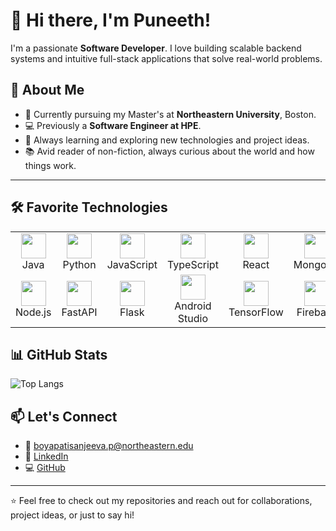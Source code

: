 # 👋 Hi there, I'm Puneeth!

I'm a passionate **Software Developer**. I love building scalable backend systems and intuitive full-stack applications that solve real-world problems.

## 🚀 About Me

- 🔭 Currently pursuing my Master's at **Northeastern University**, Boston.
- 💻 Previously a **Software Engineer at HPE**.
- 🌱 Always learning and exploring new technologies and project ideas.
- 📚 Avid reader of non-fiction, always curious about the world and how things work.

---

## 🛠️ Favorite Technologies

<table>
  <tr>
    <td align="center"><img src="https://cdn.jsdelivr.net/gh/devicons/devicon/icons/java/java-original.svg" width="40" /><br>Java</td>
    <td align="center"><img src="https://cdn.jsdelivr.net/gh/devicons/devicon/icons/python/python-original.svg" width="40" /><br>Python</td>
    <td align="center"><img src="https://cdn.jsdelivr.net/gh/devicons/devicon/icons/javascript/javascript-original.svg" width="40" /><br>JavaScript</td>
    <td align="center"><img src="https://cdn.jsdelivr.net/gh/devicons/devicon/icons/typescript/typescript-original.svg" width="40" /><br>TypeScript</td>
    <td align="center"><img src="https://cdn.jsdelivr.net/gh/devicons/devicon/icons/react/react-original.svg" width="40" /><br>React</td>
    <td align="center"><img src="https://cdn.jsdelivr.net/gh/devicons/devicon/icons/mongodb/mongodb-original.svg" width="40" /><br>MongoDB</td>
  </tr>
  <tr>
    <td align="center"><img src="https://cdn.jsdelivr.net/gh/devicons/devicon/icons/nodejs/nodejs-original.svg" width="40" /><br>Node.js</td>
    <td align="center"><img src="https://cdn.jsdelivr.net/gh/devicons/devicon/icons/fastapi/fastapi-original.svg" width="40" /><br>FastAPI</td>
    <td align="center"><img src="https://cdn.jsdelivr.net/gh/devicons/devicon/icons/flask/flask-original.svg" width="40" /><br>Flask</td>
    <td align="center"><img src="https://cdn.jsdelivr.net/gh/devicons/devicon/icons/androidstudio/androidstudio-original.svg" width="40" /><br>Android Studio</td>
    <td align="center"><img src="https://cdn.jsdelivr.net/gh/devicons/devicon/icons/tensorflow/tensorflow-original.svg" width="40" /><br>TensorFlow</td>
    <td align="center"><img src="https://cdn.jsdelivr.net/gh/devicons/devicon/icons/firebase/firebase-plain.svg" width="40" /><br>Firebase</td>
  </tr>
</table>

## 📊 GitHub Stats

![Top Langs](https://github-readme-stats.vercel.app/api/top-langs/?username=puneeth-bs&layout=compact&theme=vision-friendly-dark)




## 📫 Let's Connect

- 📧 [boyapatisanjeeva.p@northeastern.edu](mailto:boyapatisanjeeva.p@northeastern.edu)  
- 🔗 [LinkedIn](https://linkedin.com/in/b-s-puneeth)  
- 💻 [GitHub](https://github.com/puneeth-bs)

---

⭐ Feel free to check out my repositories and reach out for collaborations, project ideas, or just to say hi!

